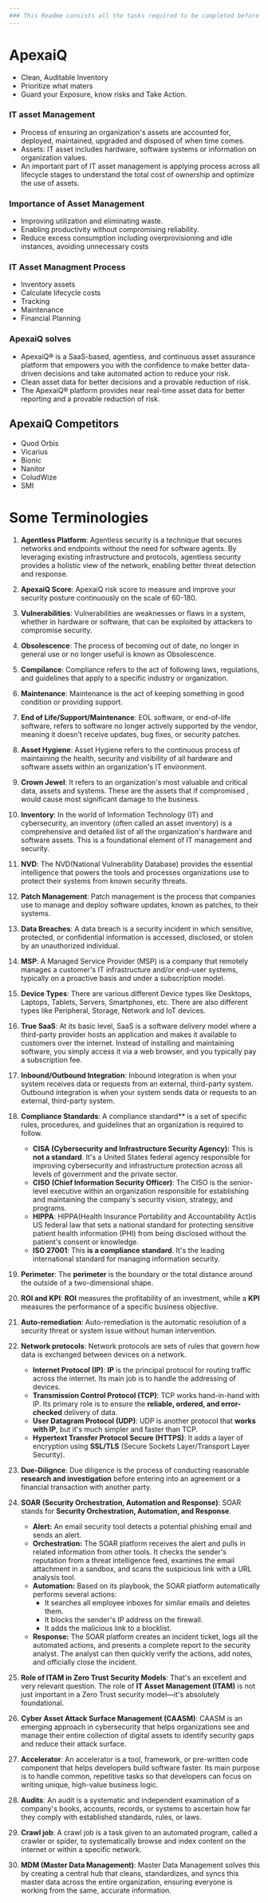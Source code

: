 ```yaml
---
### This Readme consists all the tasks required to be completed before the end of [WEEK1]
---
```

# ApexaiQ 
- Clean, Auditable Inventory
- Prioritize what maters
- Guard your Exposure, know risks and Take Action.

### IT asset Management
- Process of ensuring an organization's assets are accounted for, deployed, maintained, upgraded and disposed of when time comes.
- Assets: IT asset includes hardware, software systems or information on organization values.
- An important part of IT asset management is applying process across all lifecycle stages to understand the total cost of ownership and optimize the use of assets.

### Importance of Asset Management
- Improving utilization and eliminating waste.
- Enabling productivity without compromising reliability.
- Reduce excess consumption including overprovisioning and idle instances, avoiding unnecessary costs

### IT Asset Managment Process
- Inventory assets
- Calculate lifecycle costs
- Tracking
- Maintenance
- Financial Planning

### ApexaiQ solves
- ApexaiQ® is a SaaS-based, agentless, and continuous asset assurance platform that empowers you with the confidence to make better data-driven decisions and take automated action to reduce your risk.
- Clean asset data for better decisions and a provable reduction of risk.
- The ApexaiQ® platform provides near real-time asset data for better reporting and a provable reduction of risk.

## ApexaiQ Competitors
- Quod Orbis
- Vicarius
- Bionic
- Nanitor
- ColudWize
- SMI

# Some Terminologies
1. **Agentless Platform**: Agentless security is a technique that secures networks and endpoints without the need for software agents. By leveraging existing infrastructure and protocols, agentless security provides a holistic view of the network, enabling better threat detection and response.

2. **ApexaiQ Score**: ApexaiQ risk score to measure and improve your security posture continuously on the scale of 60-180.

3. **Vulnerabilities**: Vulnerabilities are weaknesses or flaws in a system, whether in hardware or software, that can be exploited by attackers to compromise security.

4. **Obsolescence**: The process of becoming out of date, no longer in general use or no longer useful is known as Obsolescence.

5. **Compilance**: Compliance refers to the act of following laws, regulations, and guidelines that apply to a specific industry or organization.

6. **Maintenance**: Maintenance is the act of keeping something in good condition or providing support.

7. **End of Life/Support/Maintenance**: EOL software, or end-of-life software, refers to software no longer actively supported by the vendor, meaning it doesn't receive updates, bug fixes, or security patches.

8. **Asset Hygiene**: Asset Hygiene refers to the continuous process of maintaining the health, security and visibility of all hardware and software assets within an organization's IT environment.

9. **Crown Jewel**: It refers to an organization's most valuable and critical data, assets and systems. These are the assets that if compromised , would cause most significant damage to the business.

10. **Inventory**: In the world of Information Technology (IT) and cybersecurity, an inventory (often called an asset inventory) is a comprehensive and detailed list of all the organization's hardware and software assets. This is a foundational element of IT management and security.

11. **NVD**: The NVD(National Vulnerability Database) provides the essential intelligence that powers the tools and processes organizations use to protect their systems from known security threats.

12. **Patch Management**: Patch management is the process that companies use to manage and deploy software updates, known as patches, to their systems.

13. **Data Breaches**: A data breach is a security incident in which sensitive, protected, or confidential information is accessed, disclosed, or stolen by an unauthorized individual.

14. **MSP**: A Managed Service Provider (MSP) is a company that remotely manages a customer's IT infrastructure and/or end-user systems, typically on a proactive basis and under a subscription model.

15. **Device Types**: There are various different Device types like Desktops, Laptops, Tablets, Servers, Smartphones, etc. There are also different types like Peripheral, Storage, Network and IoT devices.

16. **True SaaS**: At its basic level, SaaS is a software delivery model where a third-party provider hosts an application and makes it available to customers over the internet. Instead of installing and maintaining software, you simply access it via a web browser, and you typically pay a subscription fee.

17. **Inbound/Outbound Integration**: Inbound integration is when your system receives data or requests from an external, third-party system. Outbound integration is when your system sends data or requests to an external, third-party system.

18. **Compliance Standards**: A compliance standard** is a set of specific rules, procedures, and guidelines that an organization is required to follow.
      - **CISA (Cybersecurity and Infrastructure Security Agency):** This is **not a standard**. It's a United States federal agency responsible for improving cybersecurity and infrastructure protection across all levels of government and the private sector.
      - **CISO (Chief Information Security Officer)**: The CISO is the senior-level executive within an organization responsible for establishing and maintaining the company's security vision, strategy, and programs.
      - **HIPPA**: HIPPA(Health Insurance Portability and Accountability Act)is US federal law that sets a national standard for protecting sensitive patient health information (PHI) from being disclosed without the patient's consent or knowledge.
      - **ISO 27001**: This **is a compliance standard**. It's the leading international standard for managing information security.

19. **Perimeter**: The **perimeter** is the boundary or the total distance around the outside of a two-dimensional shape.

20. **ROI and KPI**: **ROI** measures the profitability of an investment, while a **KPI** measures the performance of a specific business objective.

21. **Auto-remediation**: Auto-remediation is the automatic resolution of a security threat or system issue without human intervention.

22. **Network protocols**: Network protocols are sets of rules that govern how data is exchanged between devices on a network.
      - **Internet Protocol (IP)**: **IP** is the principal protocol for routing traffic across the internet. Its main job is to handle the addressing of devices.
      - **Transmission Control Protocol (TCP)**: TCP works hand-in-hand with IP. Its primary role is to ensure the **reliable, ordered, and error-checked** delivery of data.
      - **User Datagram Protocol (UDP)**: UDP is another protocol that **works with IP**, but it's much simpler and faster than TCP.
      - **Hypertext Transfer Protocol Secure (HTTPS)**: It adds a layer of encryption using **SSL/TLS** (Secure Sockets Layer/Transport Layer Security).
23. **Due-Dilignce**: Due diligence is the process of conducting reasonable **research and investigation** before entering into an agreement or a financial transaction with another party.

24. **SOAR (Security Orchestration, Automation and Response)**: SOAR stands for **Security Orchestration, Automation, and Response**.
      - **Alert:** An email security tool detects a potential phishing email and sends an alert.
      - **Orchestration:** The SOAR platform receives the alert and pulls in related information from other tools. It checks the sender's reputation from a threat intelligence feed, examines the email attachment in a sandbox, and scans the suspicious link with a URL analysis tool.
      - **Automation:** Based on its playbook, the SOAR platform automatically performs several actions:
         - It searches all employee inboxes for similar emails and deletes them.
         - It blocks the sender's IP address on the firewall.
         - It adds the malicious link to a blocklist.
      - **Response:** The SOAR platform creates an incident ticket, logs all the automated actions, and presents a complete report to the security analyst. The analyst can then quickly verify the actions, add notes, and officially close the incident.
       
25. **Role of ITAM in Zero Trust Security Models**: That's an excellent and very relevant question. The role of **IT Asset Management (ITAM)** is not just important in a Zero Trust security model—it's absolutely foundational.

26. **Cyber Asset Attack Surface Management (CAASM)**: CAASM is an emerging approach in cybersecurity that helps organizations see and manage their entire collection of digital assets to identify security gaps and reduce their attack surface.

27. **Accelerator**: An accelerator is a tool, framework, or pre-written code component that helps developers build software faster. Its main purpose is to handle common, repetitive tasks so that developers can focus on writing unique, high-value business logic.

28. **Audits**: An audit is a systematic and independent examination of a company's books, accounts, records, or systems to ascertain how far they comply with established standards, rules, or laws.

29. **Crawl job**: A crawl job is a task given to an automated program, called a crawler or spider, to systematically browse and index content on the internet or within a specific network.

30. **MDM (Master Data Management)**: Master Data Management solves this by creating a central hub that cleans, standardizes, and syncs this master data across the entire organization, ensuring everyone is working from the same, accurate information.

